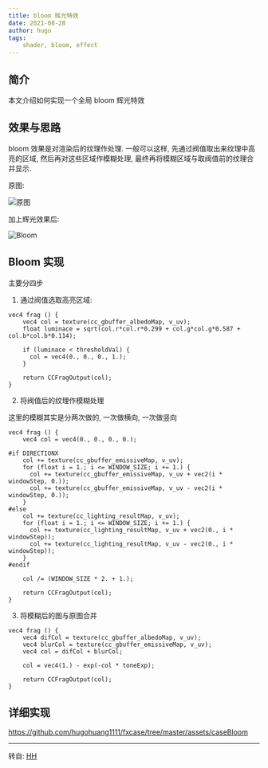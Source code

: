 ```yaml
---
title: bloom 辉光特效
date: 2021-08-28
author: hugo
tags:
    shader, bloom, effect
---
```


## 简介

本文介绍如何实现一个全局 bloom 辉光特效

## 效果与思路

bloom 效果是对渲染后的纹理作处理. 一般可以这样, 先通过阀值取出来纹理中高亮的区域, 然后再对这些区域作模糊处理, 最终再将模糊区域与取阀值前的纹理合并显示.

原图:

![原图](@assets/202108/bloom2.png)

加上辉光效果后:

![Bloom](@assets/202108/bloom1.png)


## Bloom 实现

主要分四步

1. 通过阀值选取高亮区域:

```shader
vec4 frag () {
    vec4 col = texture(cc_gbuffer_albedoMap, v_uv);
    float luminace = sqrt(col.r*col.r*0.299 + col.g*col.g*0.587 + col.b*col.b*0.114);

    if (luminace < thresholdVal) {
      col = vec4(0., 0., 0., 1.);
    }

    return CCFragOutput(col);
}
```

2. 将阀值后的纹理作模糊处理

这里的模糊其实是分两次做的, 一次做横向, 一次做竖向

```shader
vec4 frag () {
    vec4 col = vec4(0., 0., 0., 0.);

#if DIRECTIONX
    col += texture(cc_gbuffer_emissiveMap, v_uv);
    for (float i = 1.; i <= WINDOW_SIZE; i += 1.) {
      col += texture(cc_gbuffer_emissiveMap, v_uv + vec2(i * windowStep, 0.));
      col += texture(cc_gbuffer_emissiveMap, v_uv - vec2(i * windowStep, 0.));
    }
#else
    col += texture(cc_lighting_resultMap, v_uv);
    for (float i = 1.; i <= WINDOW_SIZE; i += 1.) {
      col += texture(cc_lighting_resultMap, v_uv + vec2(0., i * windowStep));
      col += texture(cc_lighting_resultMap, v_uv - vec2(0., i * windowStep));
    }
#endif

    col /= (WINDOW_SIZE * 2. + 1.);

    return CCFragOutput(col);
}
```

3. 将模糊后的图与原图合并

```shader
vec4 frag () {
    vec4 difCol = texture(cc_gbuffer_albedoMap, v_uv);
    vec4 blurCol = texture(cc_gbuffer_emissiveMap, v_uv);
    vec4 col = difCol + blurCol;

    col = vec4(1.) - exp(-col * toneExp);

    return CCFragOutput(col);
}
```


## 详细实现

https://github.com/hugohuang1111/fxcase/tree/master/assets/caseBloom


---
转自: [HH](http://www.hugohuang.xyz/)

